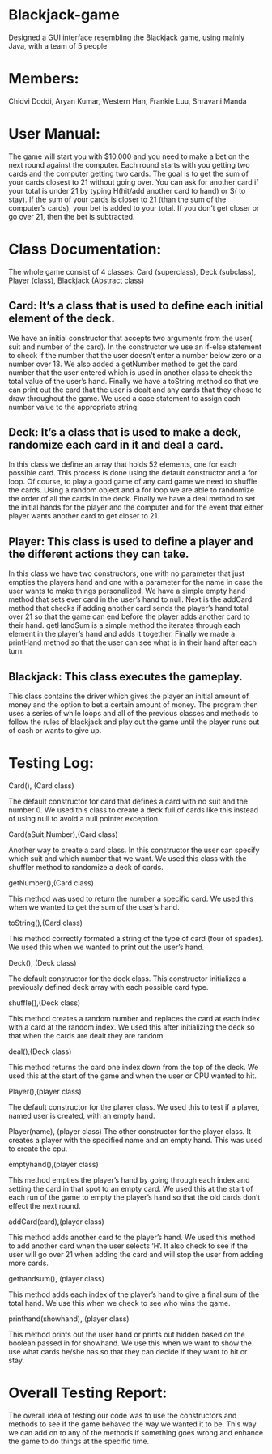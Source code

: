 # Blackjack-game
Designed a GUI interface resembling the Blackjack game, using mainly Java, with a team of 5 people


# Members: 
Chidvi Doddi, Aryan Kumar, Western Han, Frankie Luu, Shravani Manda 

# User Manual:
The game will start you with $10,000 and you need to make a bet on the next round against the computer. Each round starts with you getting two cards and the computer getting two cards. The goal is to get the sum of your cards closest to 21 without going over. You can ask for another card if your total is under 21 by typing H(hit/add another card to hand) or S( to stay). If the sum of your cards is closer to 21 (than the sum of the computer’s cards), your bet is added to your total. If you don’t get closer or go over 21, then the bet is subtracted.

# Class Documentation:
The whole game consist of 4 classes: Card (superclass), Deck (subclass), Player (class), Blackjack (Abstract class)

## Card: It’s a class that is used to define each initial element of the deck. 

We have an initial constructor that accepts two arguments from the user( suit and number of the card). In the constructor we use an if-else statement to check if the number that the user doesn’t enter a number below zero or a number over 13. We also added a getNumber method to get the card number that the user entered which is used in another class to check the total value of the user’s hand. Finally we have a toString method so that we can print out the card that the user is dealt and any cards that they chose to draw throughout the game. We used a case statement to assign each number value to the appropriate string. 

## Deck: It’s a class that is used to make a deck, randomize each card in it and deal a card.

In this class we define an array that holds 52 elements, one for each possible card. This process is done using the default constructor and a for loop. Of course, to play a good game of any card game we need to shuffle the cards. Using a random object and a for loop we are able to randomize the order of all the cards in the deck. Finally we have a deal method to set the initial hands for the player and the computer and for the event that either player wants another card to get closer to 21. 

## Player: This class is used to define a player and the different actions they can take.

In this class we have two constructors, one with no parameter that just empties the players hand and one with a parameter for the name in case the user wants to make things personalized. We have a simple empty hand method that sets ever card in the user’s hand to null. Next is the addCard method that checks if adding another card sends the player’s hand total over 21 so that the game can end before the player adds another card to their hand. getHandSum is a simple method the iterates through each element in the player’s hand and adds it together. Finally we made a printHand method so that the user can see what is in their hand after each turn. 

## Blackjack: This class executes the gameplay.

This class contains the driver which gives the player an initial amount of money and the option to bet a certain amount of money. The program then uses a series of while loops and all of the previous classes and methods to follow the rules of blackjack and play out the game until the player runs out of cash or wants to give up. 

# Testing Log:
Card(), (Card class) 

The default constructor for card that defines a card with no suit and the number 0. We used this class to create a deck full of cards like this instead of using null to avoid a null pointer exception.

Card(aSuit,Number),(Card class)

Another way to create a card class. In this constructor the user can specify which suit and which number that we want. We used this class with the shuffler method to randomize a deck of cards.

getNumber(),(Card class)

This method was used to return the number a specific card. We used this when we wanted to get the sum of the user’s hand.

toString(),(Card class)

This method correctly formated a string of the type of card (four of spades). We used this when we wanted to print out the user’s hand.

Deck(), (Deck class)

The default constructor for the deck class. This constructor initializes a previously defined deck array with each possible card type. 

shuffle(),(Deck class)

This method creates a random number and replaces the card at each index with a card at the random index. We used this after initializing the deck so that when the cards are dealt they are random. 

deal(),(Deck class)

This method returns the card one index down from the top of the deck. We used this at the start of the game and when the user or CPU wanted to hit.

Player(),(player class)

The default constructor for the player class. We used this to test if a player, named user is created, with an empty hand.

Player(name), (player class)
The other constructor for the player class. It creates a player with the specified name and an empty hand. This was used to create the cpu.

emptyhand(),(player class)

This method empties the player’s hand by going through each index and setting the card in that spot to an empty card. We used this at the start of each run of the game to empty the player’s hand so that the old cards don’t effect the next round.

addCard(card),(player class)

This method adds another card to the player’s hand. We used this method to add another card when the user selects ‘H’. It also check to see if the user will go over 21 when adding the card and will stop the user from adding more cards. 

gethandsum(), (player class)

This method adds each index of the player’s hand to give a final sum of the total hand. We use this when we check to see who wins the game.

printhand(showhand), (player class)

This method prints out the user hand or prints out hidden based on the boolean passed in for showhand. We use this when we want to show the use what cards he/she has so that they can decide if they want to hit or stay.

# Overall Testing Report:
The overall idea of testing our code was to use the constructors and methods to see if the game behaved the way we wanted it to be. This way we can add on to any of the methods if something goes wrong and enhance the game to do things at the specific time. 


